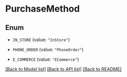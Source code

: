 # PurchaseMethod

## Enum


* `IN_STORE` (value: `"InStore"`)

* `PHONE_ORDER` (value: `"PhoneOrder"`)

* `E_COMMERCE` (value: `"ECommerce"`)


[[Back to Model list]](../README.md#documentation-for-models) [[Back to API list]](../README.md#documentation-for-api-endpoints) [[Back to README]](../README.md)


